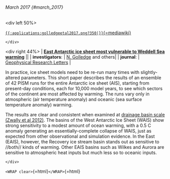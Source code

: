 ###### March 2017 {#march_2017}

\<div left 50%\>

[`{{:applications:golledgeetal2017.png?350|}}`{=mediawiki}](http://dx.doi.org/10.1002/2016GL072422)

```{=html}
</div>
```
\<div right 44%\> \| **[East Antarctic ice sheet most vulnerable to
Weddell Sea
warming](http://dx.doi.org/10.1002/2016GL072422)** \|\| \|
**investigators**: \| [N.
Golledge](http://www.victoria.ac.nz/antarctic/about/staff/nick-golledge)
and others\| \| **journal**: \| [Geophysical Research
Letters](http://agupubs.onlinelibrary.wiley.com/hub/journal/10.1002/(ISSN)1944-8007)
\|

In practice, ice sheet models need to be re-run many times with
slightly-altered parameters. This short paper describes the results of
an ensemble of 42 PISM runs for the entire Antarctic ice sheet (AIS),
starting from present-day conditions, each for 10,000 model years, to
see which sectors of the continent are most affected by warming. The
runs vary only in atmospheric (air temperature anomaly) and oceanic (sea
surface temperature anomaly) warming.

The results are clear and consistent when examined at [drainage basin
scale (Zwally et al
2012)](http://imbie.org/imbie-2016/drainage-basins/). The
basins of the West Antarctic Ice Sheet (WAIS) show strong sensitivity to
a modest amount of ocean warming, with a 0.5 C anomaly generating an
essentially-complete collapse of WAIS, just as expected from other
observational and simulation evidence. In the East (EAIS), however, the
Recovery ice stream basin stands out as sensitive to //both// kinds of
warming. Other EAIS basins such as Wilkes and Aurora are sensitive to
atmospheric heat inputs but much less so to oceanic inputs.

```{=html}
</div>
```
`<WRAP clear>`{=html}`</WRAP>`{=html}
